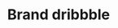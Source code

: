 ---
title: Brand dribbble
tags: ["brand", "dribbble", "design", "creative", "portfolio", "art", "graphics"]
icon: brand-dribbble
svg: '<svg xmlns="http://www.w3.org/2000/svg" width="24" height="24" fill="none" viewBox="0 0 24 24" stroke-width="1.5" stroke-linecap="round" stroke-linejoin="round" stroke="currentColor"><path d="M21 12c-1.313 0-4.936-.495-8.178.928-3.522 1.547-6.072 3.946-7.184 5.438"/><path d="M8.625 3.654c1.409 1.3 4.482 4.61 5.625 7.896 1.143 3.286 1.566 7.326 1.827 8.476"/><path d="M3.07 10.875c1.7.102 6.2.195 9.08-1.035s5.358-3.492 6.208-4.21"/><path d="M12 21a9 9 0 1 0 0-18 9 9 0 0 0 0 18"/></svg>'
---